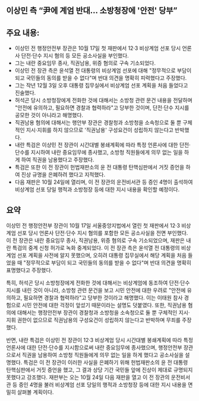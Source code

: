 ## 이상민 측 “尹에 계엄 반대… 소방청장에 '안전' 당부”

## 주요 내용:
*   이상민 전 행정안전부 장관은 10월 17일 첫 재판에서 12·3 비상계엄 선포 당시 언론사 단전·단수 지시 혐의 등 모든 공소사실을 부인했다.
*   그는 내란 중요임무 종사, 직권남용, 위증 혐의로 구속 기소되었다.
*   이상민 전 장관 측은 윤석열 전 대통령의 비상계엄 선포에 대해 "정무적으로 부담이 되고 국민들의 동의를 받을 수 없다"며 반대 의견을 명확히 피력했다고 주장했다.
*   그는 작년 12월 3일 오후 대통령 집무실에서 비상계엄 선포 계획을 처음 들었다고 진술했다.
*   허석곤 당시 소방청장에게 전화한 것에 대해서는 소방청 관련 문건 내용을 전달하며 "안전에 유의하고, 필요하면 경찰과 협력하라"고 당부한 것이며, 단전·단수 지시를 공모한 것이 아니라고 해명했다.
*   직권남용 혐의에 대해서는 행안부 장관은 경찰청과 소방청을 소속청으로 둘 뿐 구체적인 지시·지휘를 하지 않으므로 '직권남용' 구성요건이 성립하지 않는다고 반박했다.
*   내란 특검은 이상민 전 장관이 시간대별 봉쇄계획에 따라 특정 언론사에 대한 단전·단수를 지시하여 내란 중요임무에 종사했고, 소방청 직원들에게 의무 없는 일을 하게 하여 직권을 남용했다고 주장했다.
*   특검은 또한 이 전 장관이 헌법재판소의 윤 전 대통령 탄핵심판에서 거짓 증언을 하여 진상 규명을 은폐하려 했다고 지적했다.
*   다음 재판은 10월 24일에 열리며, 이 전 장관의 운전비서관 등 증인 4명이 출석하여 비상계엄 선포 당일 행적과 소방청장 등에 대한 지시 내용을 확인할 예정이다.

## 요약
이상민 전 행정안전부 장관이 10월 17일 서울중앙지법에서 열린 첫 재판에서 12·3 비상계엄 선포 당시 언론사 단전·단수 지시 혐의를 포함한 모든 공소사실을 전면 부인했다. 이 전 장관은 내란 중요임무 종사, 직권남용, 위증 혐의로 구속 기소되었으며, 재판은 내란 특검의 중계 신청 허가로 녹화 중계되었다. 이 전 장관 측은 윤석열 전 대통령의 비상계엄 선포 계획을 사전에 알지 못했으며, 오히려 대통령 집무실에서 해당 계획을 처음 들었을 때 "정무적으로 부담이 되고 국민들의 동의를 받을 수 없다"며 반대 의견을 명확히 표명했다고 주장했다.

특히, 허석곤 당시 소방청장에게 전화한 것에 대해서는 비상계엄에 동조하여 단전·단수 지시를 내린 것이 아니라, 소방청 관련 문건을 보고 시민 안전에 대한 우려로 "안전에 유의하고, 필요하면 경찰과 협력하라"고 당부한 것이라고 해명했다. 이는 이태원 참사 경험으로 시민 안전에 대한 걱정이 앞섰기 때문이라는 설명도 덧붙였다. 또한, 직권남용 혐의에 대해서는 행정안전부 장관이 경찰청과 소방청을 소속청으로 둘 뿐 구체적인 지시·지휘 권한이 없으므로 직권남용의 구성요건이 성립하지 않는다고 반박하며 무죄를 주장했다.

반면, 내란 특검은 이상민 전 장관이 12·3 비상계엄 당시 시간대별 봉쇄계획에 따라 특정 언론사에 대한 단전·단수를 지시함으로써 내란 중요임무에 종사했으며, 행정안전부 장관으로서 직권을 남용하여 소방청 직원들에게 의무 없는 일을 하게 했다고 공소사실을 설명했다. 특검은 이 전 장관이 이러한 사실을 은폐하기 위해 헌법재판소의 윤 전 대통령 탄핵심판에서 거짓 증언을 했고, 그 결과 상당 기간 국민들 앞에 진상이 제대로 규명되지 못했다고 강조했다. 재판부는 오는 10월 24일 다음 재판을 열고 이 전 장관의 운전비서관 등 증인 4명을 불러 비상계엄 선포 당일의 행적과 소방청장 등에 대한 지시 내용을 면밀히 살펴볼 계획이다.